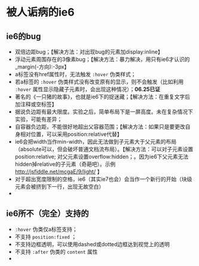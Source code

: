 被人诟病的ie6
=============

ie6的bug
--------
* 双倍边距bug；【解决方法：对出现bug的元素加display:inline】
* 浮动元素周围存在的3像素bug；【解决方法：暴力解决，用只有ie6才认识的_margin(-方向):-3px】
* a标签没有href属性时，无法触发 `:hover` 伪类样式；
* 若a标签的 `:hover` 伪类样式没有改变原有的显示，则不会触发（比如利用 `:hover` 属性显示隐藏子元素时，会出现这种情况）；**06.25已证**
* 著名的《一只猪的故事》，也就是ie6下的捉迷藏；【解决方法：在重复文字后加注释或空标签】
* 据说负边距有最大限度。实验之后，简单布局下是一屏高度。未在复杂情况下实验，可能有差异；
* 自容器负边距，不能很好地超出父容器范围；【解决方法：如果只是要更改自身相对位置，可以采用position:relative代替】
* ie6会把width当作min-width，因此无法做到子元素大于父元素的布局（absolute可以，但会破坏普通文档流布局）。【解决方法：可以对子元素设置position:relative; 对父元素设置overflow:hidden；。因为ie6下父元素无法hidden掉relative的子元素（奇葩吧）。示例 http://jsfiddle.net/mcgaE/9/light/ 】
* 对于超出宽度限制的空格，ie6（其实ie7也会）会当作一个新行的开始（块级元素会被挤到下一行，出现无故空白）
* 







ie6所不（完全）支持的
---------------------
* `:hover` 伪类仅a标签支持；  
* 不支持 `position:fixed` ；  
* 不支持边框透明，可以使用dashed或dotted边框达到视觉上的透明  
* 不支持 `:after` 伪类的 `content` 属性  
* 